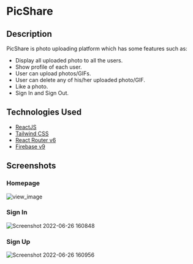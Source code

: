 # PicShare


## Description


PicShare is photo uploading platform which has some features such as:

- Display all uploaded photo to all the users.
- Show profile of each user.
- User can upload photos/GIFs.
- User can delete any of his/her uploaded photo/GIF.
- Like a photo.
- Sign In and Sign Out.


## Technologies Used

- [ReactJS](https://reactjs.org/)
- [Tailwind CSS](https://tailwindcss.com)
- [React Router v6](https://reactrouter.com/)
- [Firebase v9](https://firebase.google.com/docs)

## Screenshots

### Homepage 

![view_image](https://user-images.githubusercontent.com/94686742/175810760-981e214c-5638-4d5e-b8c2-7e5182724ce0.png)

### Sign In 

![Screenshot 2022-06-26 160848](https://user-images.githubusercontent.com/94686742/175810770-9c2d89ad-ad27-417b-9dc9-9c1a2814ea43.png)

### Sign Up

![Screenshot 2022-06-26 160956](https://user-images.githubusercontent.com/94686742/175810777-954b6123-f4b5-4c69-ba38-1200c7d61908.png)


